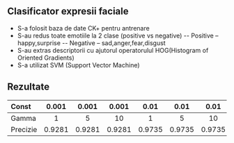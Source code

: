 ## Clasificator expresii faciale
-	S-a  folosit baza de date CK+ pentru antrenare
-	S-au redus  toate emotiile la 2 clase (positive vs negative)
-- Positive – happy,surprise
-- Negative – sad,anger,fear,disgust 
-	S-au extras descriptorii cu ajutorul operatorulul HOG(Histogram of Oriented Gradients) 
-	S-a utilizat SVM (Support Vector Machine) 

## Rezultate
| Const 	   | 0.001	    | 0.001	    |0.001	    |0.01	    |0.01	    |0.01	    |0.1	    |0.1	    |0.1	    |
| :---         |     :---:  |    :---:  |   :---:   |    :---:  |    :---:  |    :---:  |    :---:  |    :---:  |    :---:  |
| Gamma   	   | 1		    | 5		    |10		    |1		    |5		    |10		    |1		    |5		    |1		    |
| Precizie     | 0.9281   	| 0.9281   	|0.9281   	|0.9735   	|0.9735   	|0.9735   	|0.9794   	|0.9794   	|0.9794   	|





